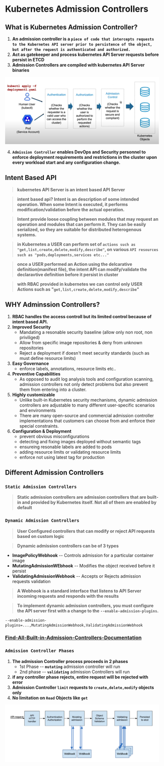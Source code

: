 # Kubernetes Admission Controllers

## What is Kubernetes Admission Controller?
1) **An admission controller is a `piece of code that intercepts requests to the Kubernetes API server prior to persistence of the object, but after the request is authenticated and authorized.`**
2) **Act as gatekeeper and process kubernetes API Server requests before persist in ETCD**
3) **Admission Controllers are compiled with kubernetes API Server binaries**

![adminssion-controller](https://github.com/lerndevops/kubernetes-security/blob/main/img/admission-controller.png)

4) **`Admission Controller` enables DevOps and Security personnel to enforce deployment requirements and restrictions in the cluster upon every workload start and any configuration change.**

## Intent Based API 

> **kubernetes API Server is an intent based API Server**

> **intent based api? Intent is an description of some intended operation. When some Intent is executed, it performs modification/validation before the actual operation.**

> **Intent provide loose coupling between modules that may request an operation and modules that can perform it. They can be easily serialized, so they are suitable for distributed heterogenous systems.**

> **in Kubernetes a USER can perform set of `actions such as "get,list,create,delete,modify,describe"`, on various `API resources such as "pods,deployments,services etc..."`** 

> **once a USER performed an Action using the delcarative definition(manifest file), the intent API can modify/validate the declaravtive definition before it persist in cluster**

> **with RBAC provided in kubernetes we can control only USER Actions such as "`get,list,create,delete,modify,describe`"** 

## WHY Adminssion Controllers? 

1) **RBAC handles the access controll but its limited control because of intent based API.**
2) **Improved Security**
     * Mandating a resonable security baseline (allow only non root, non priviliged)
     * Allow from specific image repositories & deny from unknown repositories 
     * Reject a deployment if doesn't meet security standards (such as must define resource limits)
3) **Easy Governance** 
     * enforce labels, annotations, resource limits etc..
4) **Preventive Capabilities**
     * As opposed to audit log analysis tools and configuration scanning, admission controllers not only detect problems but also prevent them from entering into a cluster.
5) **Highly customizable**
     * Unlike built-in Kubernetes security mechanisms, dynamic admission controllers are adjustable to many different user-specific scenarios and environments
     * There are many open-source and commercial admission controller implementations that customers can choose from and enforce their special constraints.
4) **Configuration & Deployment**
     * prevent obvious misconfigurations 
     * detecting and fixing images deployed without semantic tags 
     * ensureing resonable labels are added to pods 
     * adding resource limits or validating resource limits 
     * enforce not using latest tag for production 

## Different Admission Controllers

### `Static Admission Controllers` 
> **Static admission controllers are admission controllers that are built-in and provided by Kubernetes itself. Not all of them are enabled by default**

### `Dynamic Admission Controllers`
> **User Configured controllers that can modify or reject API requests based on custom logic**

> **Dynamic admission controllers can be of 3 types** 

  * **ImagePolicyWebhook**         -- Controls admission for a particular container image
  * **MutatingAdmissionWEbhook**   -- Modifies the object received before it persist 
  * **ValidatingAdmissionWebhook** -- Accepts or Rejects admission requests validation

> **A Webhook is a standard interface that listens to API Server incoming requests and responds with the results**

> **To implement dynamic admission controllers, you must configure the API server first with a change to the `--enable-admission-plugins`.**

```
--enable-admission-plugins=...,MutatingAdmissionWebhook,ValidatingAdmissionWebhook
```
### [Find-All-Built-in-Admission-Controllers-Documentation](https://kubernetes.io/docs/reference/access-authn-authz/admission-controllers/)

### `Admission Controller Phases`

1) **The admission Controller process proceeds in 2 phases**
    * 1st Phase -- **`mutating`** admission controller will run 
    * 2nd phase -- **`validating`** admission Controllers will run 
2) **if any controller phase rejects, entire request will be rejected with error** 
3) **Admission Controller **`limit`** requests to **`create,delete,modify`** objects only** 
4) **No limitation on `Read` Objects like `get`**  

![Admission-Controllers-phases](https://github.com/lerndevops/kubernetes-security/blob/main/img/admission-controller-phases.png)